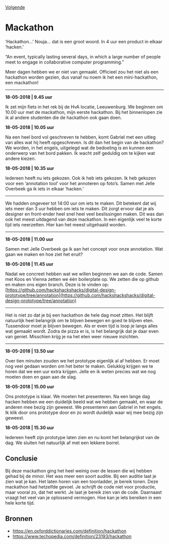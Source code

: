[Volgende](/Artikelen/Nivea_artikel.md)

# Mackathon

‘Hackathon…’ Nouja… dat is een groot woord. In 4 uur een product in elkaar ‘hacken.’

“An event, typically lasting several days, in which a large number of people meet to engage in collaborative computer programming.”

Meer dagen hebben we er niet van gemaakt. Officieel zou het niet als een hackathon worden gezien, dus vanaf nu noem ik het een mini-hackathon, een mackathon!

---

**18-05-2018 | 9.45 uur**

Ik zet mijn fiets in het rek bij de HvA locatie, Leeuwenburg. We beginnen om 10.00 uur met de mackathon, mijn eerste hackathon. Bij het binnenlopen zie ik al andere studenten die de hackathon ook gaan doen. 

**18-05-2018 | 10.05 uur**

Na een heel bord vol geschreven te hebben, komt Gabriel met een uitleg van alles wat hij heeft opgeschreven. Is dit dan het begin van de hackathon? We worden, in het engels, uitgelegd wat de bedoeling is en kunnen een onderwerp van het bord pakken. Ik wacht zelf geduldig om te kijken wat andere kiezen.

**18-05-2018 | 10.35 uur**

Iedereen heeft nu iets gekozen. Ook ik heb iets gekozen. Ik heb gekozen voor een ‘annotation tool’ voor het annoteren op foto’s. Samen met Jelle Overbeek ga ik iets in elkaar ‘hacken.’

---

We hadden ongeveer tot 14:00 uur om iets te maken. Dit betekent dat wij iets meer dan 3 uur hebben om iets te maken. Dit zorgt ervoor dat je als designer en front-ender heel snel heel veel beslissingen maken. Dit was dan ook het meest uitdagend van deze mackathon. In een eigenlijk veel te korte tijd iets neerzetten. Hier kan het meest uitgehaald worden. 

---

**18-05-2018 | 11.00 uur**

Samen met Jelle Overbeek ga ik aan het concept voor onze annotation. Wat gaan we maken en hoe ziet het eruit?

**18-05-2018 | 11.45 uur**

Nadat we concreet hebben wat we willen beginnen we aan de code. Samen met Koos en Vienna zetten we één boilerplate op. We zetten die op github en maken ons eigen branch. Deze is te vinden op: [https://github.com/hackshackshacks/digital-design-prototype/tree/annotation](https://github.com/hackshackshacks/digital-design-prototype/tree/annotation)

---

Het is niet zo dat je bij een hackathon de hele dag moet zitten. Het blijft natuurlijk heel belangrijk om te blijven bewegen en goed te blijven eten. Tussendoor moet je blijven bewegen. Als er even tijd is loop je langs alles wat gemaakt wordt. Zodra de pizza er is, is het belangrijk dat je daar even van geniet. Misschien krijg je na het eten weer nieuwe inzichten.

---

**18-05-2018 | 13.50 uur**

Over tien minuten zouden we het prototype eigenlijk al af hebben. Er moet nog veel gedaan worden om het beter te maken. Gelukkig krijgen we te horen dat we een uur extra krijgen. Jelle en ik weten precies wat we nog moeten doen en gaan aan de slag. 

**18-05-2018 | 15.00 uur**

Ons prototype is klaar. We moeten het presenteren. Na een lange dag hacken hebben we een duidelijk beeld wat we hebben gemaakt, en waar de anderen mee bezig zijn geweest. We presenteren aan Gabriel in het engels. Ik klik door ons prototype door en zo wordt duidelijk waar wij mee bezig zijn geweest. 

**18-05-2018 | 15.30 uur**

Iedereen heeft zijn prototype laten zien en nu komt het belangrijkst van de dag. We sluiten het natuurlijk af met een lekkere borrel.

## Conclusie

Bij deze mackathon ging het heel weinig over de lessen die wij hebben gehad bij de minor. Het was meer een soort auditie. Bij een auditie laat je zien wat je kan. Het laten horen van een toonladder, je bereik tonen. Deze mackathon had hetzelfde gevoel. Je schrijft de code niet voor productie, maar vooral zo, dat het werkt. Je laat je bereik zien van de code. Daarnaast vraagt het veel van je oplossend vermogen. Hoe kan je iets bereiken in een hele korte tijd. 

## Bronnen

* https://en.oxforddictionaries.com/definition/hackathon
* https://www.techopedia.com/definition/23193/hackathon

